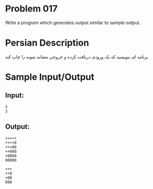 # Problem 017
Write a program which generates output similar to sample output.

# Persian Description
برنامه ای بنویسید که یک ورودی دریافت کرده و خروجی مشابه نمونه را چاپ کند

# Sample Input/Output

## Input:
```
5
3
```

## Output: 
```
+++++
++++0
+++00
++000
+0000
00000

+++
++0
+00
000
```

